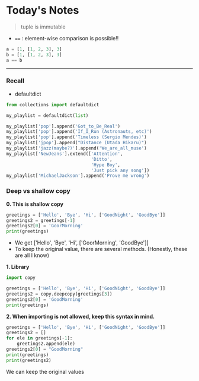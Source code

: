 # Today's Notes

> tuple is immutable  

- ```==``` : element-wise comparison is possible!!  

```python
a = [1, [1, 2, 3], 3]
b = [1, [1, 2, 3], 3]
a == b
```

---
### Recall  
- defaultdict
```python
from collections import defaultdict

my_playlist = defaultdict(list)

my_playlist['pop'].append('Got_to_Be_Real')
my_playlist['pop'].append('If_I_Run (Astronauts, etc)')
my_playlist['pop'].append('Timeless (Sergio Mendes)')
my_playlist['jpop'].append("Distance (Utada Hikaru)")
my_playlist['jazz(maybe?)'].append('We_are_all_muse')
my_playlist['NewJeans'].extend(['Attention', 
                                'Ditto', 
                                'Hype Boy', 
                                'Just pick any song'])
my_playlist['MichaelJackson'].append('Prove me wrong')
```

### Deep vs shallow copy
**0. This is shallow copy**
```python
greetings = ['Hello', 'Bye', 'Hi', ['GoodNight', 'GoodBye']]
greetings2 = greetings[-1]
greetings2[0] = 'GoorMorning'
print(greetings)
```
- We get ['Hello', 'Bye', 'Hi', ['GoorMorning', 'GoodBye']]
- To keep the original value, there are several methods. (Honestly, these are all I know)

**1. Library**
```python
import copy

greetings = ['Hello', 'Bye', 'Hi', ['GoodNight', 'GoodBye']]
greetings2 = copy.deepcopy(greetings[3])
greetings2[0] = 'GoodMorning'
print(greetings)
```

**2. When importing is not allowed, keep this syntax in mind.**
```python
greetings = ['Hello', 'Bye', 'Hi', ['GoodNight', 'GoodBye']]
greetings2 = []
for ele in greetings[-1]:
    greetings2.append(ele)
greetings2[0] = "GoodMorning"
print(greetings)
print(greetings2)
```
We can keep the original values